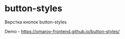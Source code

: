 # button-styles
Верстка кнопок button-styles

Demo -  https://omarov-frontend.github.io/button-styles/